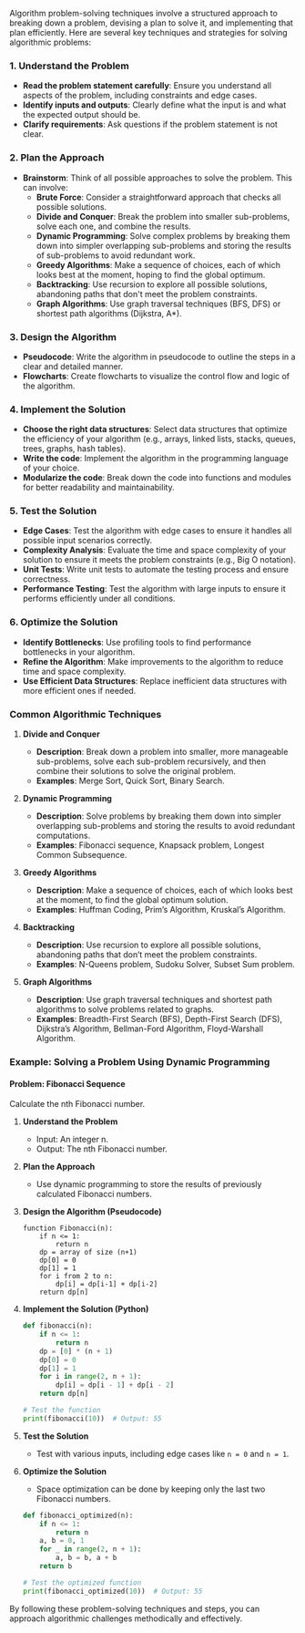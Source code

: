 Algorithm problem-solving techniques involve a structured approach to breaking down a
problem, devising a plan to solve it, and implementing that plan efficiently. Here are
several key techniques and strategies for solving algorithmic problems:

### 1. **Understand the Problem**
- **Read the problem statement carefully**: Ensure you understand all aspects of the problem, including constraints and edge cases.
- **Identify inputs and outputs**: Clearly define what the input is and what the expected output should be.
- **Clarify requirements**: Ask questions if the problem statement is not clear.

### 2. **Plan the Approach**
- **Brainstorm**: Think of all possible approaches to solve the problem. This can involve:
    - **Brute Force**: Consider a straightforward approach that checks all possible solutions.
    - **Divide and Conquer**: Break the problem into smaller sub-problems, solve each one, and combine the results.
    - **Dynamic Programming**: Solve complex problems by breaking them down into simpler overlapping sub-problems and storing the results of sub-problems to avoid redundant work.
    - **Greedy Algorithms**: Make a sequence of choices, each of which looks best at the moment, hoping to find the global optimum.
    - **Backtracking**: Use recursion to explore all possible solutions, abandoning paths that don't meet the problem constraints.
    - **Graph Algorithms**: Use graph traversal techniques (BFS, DFS) or shortest path algorithms (Dijkstra, A*).

### 3. **Design the Algorithm**
- **Pseudocode**: Write the algorithm in pseudocode to outline the steps in a clear and detailed manner.
- **Flowcharts**: Create flowcharts to visualize the control flow and logic of the algorithm.

### 4. **Implement the Solution**
- **Choose the right data structures**: Select data structures that optimize the efficiency of your algorithm (e.g., arrays, linked lists, stacks, queues, trees, graphs, hash tables).
- **Write the code**: Implement the algorithm in the programming language of your choice.
- **Modularize the code**: Break down the code into functions and modules for better readability and maintainability.

### 5. **Test the Solution**
- **Edge Cases**: Test the algorithm with edge cases to ensure it handles all possible input scenarios correctly.
- **Complexity Analysis**: Evaluate the time and space complexity of your solution to ensure it meets the problem constraints (e.g., Big O notation).
- **Unit Tests**: Write unit tests to automate the testing process and ensure correctness.
- **Performance Testing**: Test the algorithm with large inputs to ensure it performs efficiently under all conditions.

### 6. **Optimize the Solution**
- **Identify Bottlenecks**: Use profiling tools to find performance bottlenecks in your algorithm.
- **Refine the Algorithm**: Make improvements to the algorithm to reduce time and space complexity.
- **Use Efficient Data Structures**: Replace inefficient data structures with more efficient ones if needed.

### Common Algorithmic Techniques

1. **Divide and Conquer**
    - **Description**: Break down a problem into smaller, more manageable sub-problems, solve each sub-problem recursively, and then combine their solutions to solve the original problem.
    - **Examples**: Merge Sort, Quick Sort, Binary Search.

2. **Dynamic Programming**
    - **Description**: Solve problems by breaking them down into simpler overlapping sub-problems and storing the results to avoid redundant computations.
    - **Examples**: Fibonacci sequence, Knapsack problem, Longest Common Subsequence.

3. **Greedy Algorithms**
    - **Description**: Make a sequence of choices, each of which looks best at the moment, to find the global optimum solution.
    - **Examples**: Huffman Coding, Prim’s Algorithm, Kruskal’s Algorithm.

4. **Backtracking**
    - **Description**: Use recursion to explore all possible solutions, abandoning paths that don’t meet the problem constraints.
    - **Examples**: N-Queens problem, Sudoku Solver, Subset Sum problem.

5. **Graph Algorithms**
    - **Description**: Use graph traversal techniques and shortest path algorithms to solve problems related to graphs.
    - **Examples**: Breadth-First Search (BFS), Depth-First Search (DFS), Dijkstra’s Algorithm, Bellman-Ford Algorithm, Floyd-Warshall Algorithm.

### Example: Solving a Problem Using Dynamic Programming

#### Problem: Fibonacci Sequence
Calculate the nth Fibonacci number.

1. **Understand the Problem**
    - Input: An integer n.
    - Output: The nth Fibonacci number.

2. **Plan the Approach**
    - Use dynamic programming to store the results of previously calculated Fibonacci numbers.

3. **Design the Algorithm (Pseudocode)**
   ```
   function Fibonacci(n):
       if n <= 1:
           return n
       dp = array of size (n+1)
       dp[0] = 0
       dp[1] = 1
       for i from 2 to n:
           dp[i] = dp[i-1] + dp[i-2]
       return dp[n]
   ```

4. **Implement the Solution (Python)**
   ```python
   def fibonacci(n):
       if n <= 1:
           return n
       dp = [0] * (n + 1)
       dp[0] = 0
       dp[1] = 1
       for i in range(2, n + 1):
           dp[i] = dp[i - 1] + dp[i - 2]
       return dp[n]

   # Test the function
   print(fibonacci(10))  # Output: 55
   ```

5. **Test the Solution**
    - Test with various inputs, including edge cases like `n = 0` and `n = 1`.

6. **Optimize the Solution**
    - Space optimization can be done by keeping only the last two Fibonacci numbers.
   ```python
   def fibonacci_optimized(n):
       if n <= 1:
           return n
       a, b = 0, 1
       for _ in range(2, n + 1):
           a, b = b, a + b
       return b

   # Test the optimized function
   print(fibonacci_optimized(10))  # Output: 55
   ```

By following these problem-solving techniques and steps, you can approach algorithmic challenges methodically and effectively.
